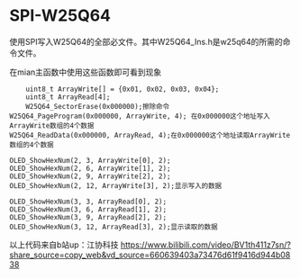 # SPI-W25Q64

使用SPI写入W25Q64的全部必文件。其中W25Q64_Ins.h是w25q64的所需的命令文件。

在mian主函数中使用这些函数即可看到现象

        uint8_t ArrayWrite[] = {0x01, 0x02, 0x03, 0x04}; 
        uint8_t ArrayRead[4];
        W25Q64_SectorErase(0x000000);擦除命令
	W25Q64_PageProgram(0x000000, ArrayWrite, 4); 在0x000000这个地址写入ArrayWrite数组的4个数据
	W25Q64_ReadData(0x000000, ArrayRead, 4);在0x000000这个地址读取ArrayWrite数组的4个数据
 
	OLED_ShowHexNum(2, 3, ArrayWrite[0], 2);
	OLED_ShowHexNum(2, 6, ArrayWrite[1], 2);
	OLED_ShowHexNum(2, 9, ArrayWrite[2], 2);
	OLED_ShowHexNum(2, 12, ArrayWrite[3], 2);显示写入的数据
	
	OLED_ShowHexNum(3, 3, ArrayRead[0], 2);
	OLED_ShowHexNum(3, 6, ArrayRead[1], 2);
	OLED_ShowHexNum(3, 9, ArrayRead[2], 2);
	OLED_ShowHexNum(3, 12, ArrayRead[3], 2);显示读取的数据

以上代码来自b站up：江协科技  https://www.bilibili.com/video/BV1th411z7sn/?share_source=copy_web&vd_source=660639403a73476d61f9416d944b0838
